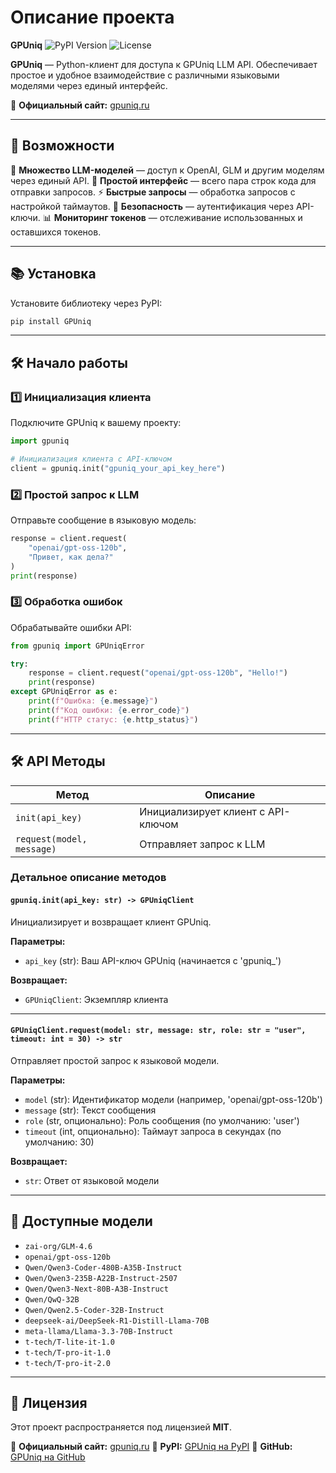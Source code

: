 # Описание проекта
**GPUniq**
![PyPI Version](https://img.shields.io/pypi/v/GPUniq) ![License](https://img.shields.io/badge/license-MIT-blue)

**GPUniq** — Python-клиент для доступа к GPUniq LLM API.
Обеспечивает простое и удобное взаимодействие с различными языковыми моделями через единый интерфейс.

📌 **Официальный сайт:** [gpuniq.ru](https://gpuniq.ru)

---

## 🚀 Возможности

🤖 **Множество LLM-моделей** — доступ к OpenAI, GLM и другим моделям через единый API.
💬 **Простой интерфейс** — всего пара строк кода для отправки запросов.
⚡ **Быстрые запросы** — обработка запросов с настройкой таймаутов.
🔐 **Безопасность** — аутентификация через API-ключи.
📊 **Мониторинг токенов** — отслеживание использованных и оставшихся токенов.

---

## 📚 Установка

Установите библиотеку через PyPI:

```bash
pip install GPUniq
```

---

## 🛠️ Начало работы

### 1️⃣ Инициализация клиента

Подключите GPUniq к вашему проекту:

```python
import gpuniq

# Инициализация клиента с API-ключом
client = gpuniq.init("gpuniq_your_api_key_here")
```

### 2️⃣ Простой запрос к LLM

Отправьте сообщение в языковую модель:

```python
response = client.request(
    "openai/gpt-oss-120b",
    "Привет, как дела?"
)
print(response)
```

### 3️⃣ Обработка ошибок

Обрабатывайте ошибки API:

```python
from gpuniq import GPUniqError

try:
    response = client.request("openai/gpt-oss-120b", "Hello!")
    print(response)
except GPUniqError as e:
    print(f"Ошибка: {e.message}")
    print(f"Код ошибки: {e.error_code}")
    print(f"HTTP статус: {e.http_status}")
```

---

## 🛠️ API Методы

| Метод | Описание |
|-------|----------|
| `init(api_key)` | Инициализирует клиент с API-ключом |
| `request(model, message)` | Отправляет запрос к LLM |

### Детальное описание методов

#### `gpuniq.init(api_key: str) -> GPUniqClient`
Инициализирует и возвращает клиент GPUniq.

**Параметры:**
- `api_key` (str): Ваш API-ключ GPUniq (начинается с 'gpuniq_')

**Возвращает:**
- `GPUniqClient`: Экземпляр клиента

---

#### `GPUniqClient.request(model: str, message: str, role: str = "user", timeout: int = 30) -> str`
Отправляет простой запрос к языковой модели.

**Параметры:**
- `model` (str): Идентификатор модели (например, 'openai/gpt-oss-120b')
- `message` (str): Текст сообщения
- `role` (str, опционально): Роль сообщения (по умолчанию: 'user')
- `timeout` (int, опционально): Таймаут запроса в секундах (по умолчанию: 30)

**Возвращает:**
- `str`: Ответ от языковой модели

---

## 🎯 Доступные модели

- `zai-org/GLM-4.6`
- `openai/gpt-oss-120b`
- `Qwen/Qwen3-Coder-480B-A35B-Instruct`
- `Qwen/Qwen3-235B-A22B-Instruct-2507`
- `Qwen/Qwen3-Next-80B-A3B-Instruct`
- `Qwen/QwQ-32B`
- `Qwen/Qwen2.5-Coder-32B-Instruct`
- `deepseek-ai/DeepSeek-R1-Distill-Llama-70B`
- `meta-llama/Llama-3.3-70B-Instruct`
- `t-tech/T-lite-it-1.0`
- `t-tech/T-pro-it-1.0`
- `t-tech/T-pro-it-2.0`

---

## 📝 Лицензия

Этот проект распространяется под лицензией **MIT**.

📌 **Официальный сайт:** [gpuniq.ru](https://gpuniq.ru)
📌 **PyPI:** [GPUniq на PyPI](https://pypi.org/project/GPUniq/)
📌 **GitHub:** [GPUniq на GitHub](https://github.com/GPUniq/GPUniq)
